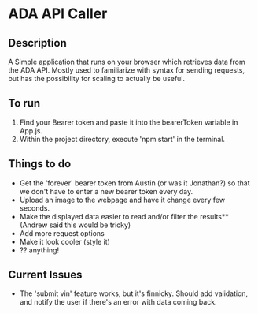 # ADA API Caller

## Description
A Simple application that runs on your browser which retrieves data from the ADA API. Mostly used to familiarize with syntax for sending requests, but has the possibility for scaling to actually be useful.

## To run
1. Find your Bearer token and paste it into the bearerToken variable in App.js. 
2. Within the project directory, execute 'npm start' in the terminal.

## Things to do
- Get the 'forever' bearer token from Austin (or was it Jonathan?) so that we don't have to enter a new bearer token every day.
- Upload an image to the webpage and have it change every few seconds.
- Make the displayed data easier to read and/or filter the results** (Andrew said this would be tricky)
- Add more request options
- Make it look cooler (style it)
- ?? anything!

## Current Issues
- The 'submit vin' feature works, but it's finnicky. Should add validation, and notify the user if there's an error with data coming back.
